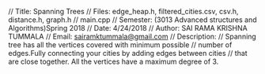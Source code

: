 
                   
// Title:            Spanning Trees
// Files:            edge_heap.h, filtered_cities.csv, csv.h, distance.h, graph.h
//                    main.cpp
// Semester:         (3013 Advanced structures and Algorithms)Spring 2018
// Date:              4/24/2018
// Author:           SAI RAMA KRISHNA TUMMALA
// Email:            sairamktummala@gmail.com
// Description:
//     Spanning tree has all the vertices covered with minimum possible
//      number of edges.Fully connecting your cities by adding edges between cities 
//      that are close together. All the vertices have a maximum degree of 3.
